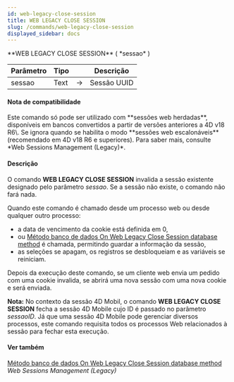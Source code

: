 ```yaml
---
id: web-legacy-close-session
title: WEB LEGACY CLOSE SESSION
slug: /commands/web-legacy-close-session
displayed_sidebar: docs
---
```


<!--REF #_command_.WEB LEGACY CLOSE SESSION.Syntax-->**WEB LEGACY CLOSE SESSION** ( *sessao* )<!-- END REF-->
<!--REF #_command_.WEB LEGACY CLOSE SESSION.Params-->
| Parâmetro | Tipo |  | Descrição |
| --- | --- | --- | --- |
| sessao | Text | &rarr; | Sessão UUID |

<!-- END REF-->

#### Nota de compatibilidade 

<!--REF #_command_.WEB LEGACY CLOSE SESSION.Summary-->Este comando só pode ser utilizado com **sessões web herdadas**, disponíveis em bancos convertidos a partir de versões anteriores a 4D v18 R6\.<!-- END REF--> Se ignora quando se habilita o modo **sessões web escalonáveis** (recomendado em 4D v18 R6 e superiores). Para saber mais, consulte *Web Sessions Management (Legacy)*.

#### Descrição 

O comando **WEB LEGACY CLOSE SESSION** invalida a sessão existente designado pelo parâmetro *sessao*. Se a sessão não existe, o comando não fará nada.  
  
Quando este comando é chamado desde um processo web ou desde qualquer outro processo:

* a data de vencimento da cookie está definida em 0,
* ou [Método banco de dados On Web Legacy Close Session database method](metodo-banco-de-dados-on-web-legacy-close-session-database-method.md) é chamada, permitindo guardar a informação da sessão,
* as seleções se apagam, os registros se desbloqueiam e as variáveis se reiniciam.

Depois da execução deste comando, se um cliente web envia um pedido com uma cookie invalida, se abrirá uma nova sessão com uma nova cookie e será enviada.

**Nota:** No contexto da sessão 4D Mobil, o comando **WEB LEGACY CLOSE SESSION** fecha a sessão 4D Mobile cujo ID é passado no parâmetro *sessaoID*. Já que uma sessão 4D Mobile pode gerenciar diversos processos, este comando requisita todos os processos Web relacionados à sessão para fechar esta execução.

#### Ver também 

[Método banco de dados On Web Legacy Close Session database method](metodo-banco-de-dados-on-web-legacy-close-session-database-method.md)  
*Web Sessions Management (Legacy)*  